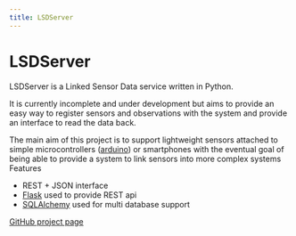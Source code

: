 ```yaml
---
title: LSDServer
---
```

# LSDServer
LSDServer is a Linked Sensor Data service written in Python.

It is currently incomplete and under development but aims to provide an easy way to register sensors and observations with the system and provide an interface to read the data back.

The main aim of this project is to support lightweight sensors attached to simple microcontrollers ([arduino](http://www.arduino.cc/)) or smartphones with the eventual goal of being able to provide a system to link sensors into more complex systems
Features

* REST + JSON interface
* [Flask](http://flask.pocoo.org/) used to provide REST api
* [SQLAlchemy](http://www.sqlalchemy.org/) used for multi database support

[GitHub project page](https://github.com/GeoffWilliams/lsdserver)
